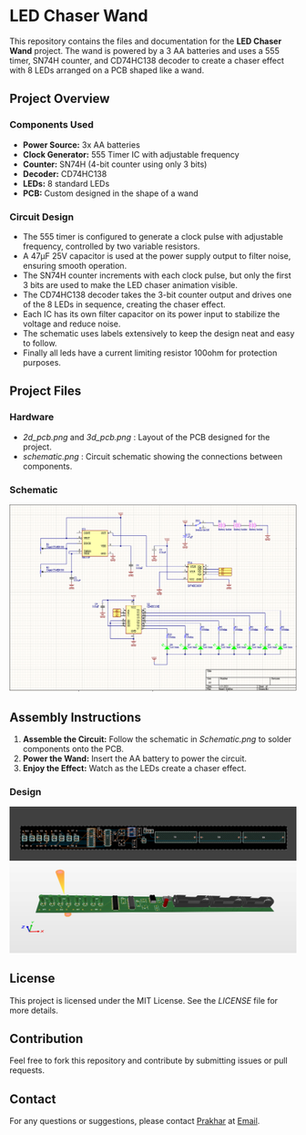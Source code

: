# LED Chaser Wand

This repository contains the files and documentation for the **LED Chaser Wand** project. The wand is powered by a 3 AA batteries and uses a 555 timer, SN74H counter, and CD74HC138 decoder to create a chaser effect with 8 LEDs arranged on a PCB shaped like a wand.

## Project Overview

### Components Used
- **Power Source:** 3x AA batteries
- **Clock Generator:** 555 Timer IC with adjustable frequency
- **Counter:** SN74H (4-bit counter using only 3 bits)
- **Decoder:** CD74HC138
- **LEDs:** 8 standard LEDs
- **PCB:** Custom designed in the shape of a wand

### Circuit Design
- The 555 timer is configured to generate a clock pulse with adjustable frequency, controlled by two variable resistors.
- A 47µF 25V capacitor is used at the power supply output to filter noise, ensuring smooth operation.
- The SN74H counter increments with each clock pulse, but only the first 3 bits are used to make the LED chaser animation visible.
- The CD74HC138 decoder takes the 3-bit counter output and drives one of the 8 LEDs in sequence, creating the chaser effect.
- Each IC has its own filter capacitor on its power input to stabilize the voltage and reduce noise.
- The schematic uses labels extensively to keep the design neat and easy to follow.
- Finally all leds have a current limiting resistor 100ohm for protection purposes.

## Project Files

### Hardware
- *2d_pcb.png* and *3d_pcb.png* : Layout of the PCB designed for the project.
- *schematic.png* : Circuit schematic showing the connections between components.

### Schematic
![Schematic](/images/schematic.png)

## Assembly Instructions
1. **Assemble the Circuit:** Follow the schematic in *Schematic.png* to solder components onto the PCB.
2. **Power the Wand:** Insert the AA battery to power the circuit.
3. **Enjoy the Effect:** Watch as the LEDs create a chaser effect.

### Design
![Design_2d](images/2d_pcb.png)
![Design_3d](images/3d_pcb.png)


## License
This project is licensed under the MIT License. See the *LICENSE* file for more details.

## Contribution
Feel free to fork this repository and contribute by submitting issues or pull requests.

## Contact
For any questions or suggestions, please contact [Prakhar](https://github.com/prax-1) at [Email](prakhargupta1811@gmail.com).

